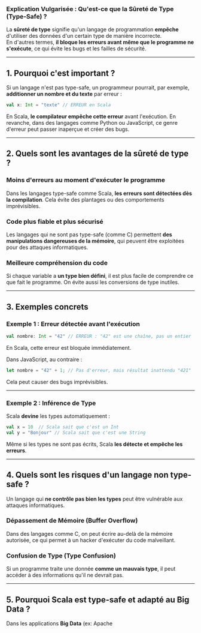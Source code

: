### **Explication Vulgarisée : Qu'est-ce que la Sûreté de Type (Type-Safe) ?**

La **sûreté de type** signifie qu'un langage de programmation **empêche** d'utiliser des données d'un certain type de manière incorrecte.  
En d'autres termes, **il bloque les erreurs avant même que le programme ne s'exécute**, ce qui évite les bugs et les failles de sécurité.

---

## **1. Pourquoi c'est important ?**
Si un langage n'est pas type-safe, un programmeur pourrait, par exemple, **additionner un nombre et du texte** par erreur :
```scala
val x: Int = "texte" // ERREUR en Scala
```
En Scala, **le compilateur empêche cette erreur** avant l'exécution. En revanche, dans des langages comme Python ou JavaScript, ce genre d'erreur peut passer inaperçue et créer des bugs.

---

## **2. Quels sont les avantages de la sûreté de type ?**

### **Moins d'erreurs au moment d'exécuter le programme**
Dans les langages type-safe comme Scala, **les erreurs sont détectées dès la compilation**. Cela évite des plantages ou des comportements imprévisibles.

### **Code plus fiable et plus sécurisé**
Les langages qui ne sont pas type-safe (comme C) permettent **des manipulations dangereuses de la mémoire**, qui peuvent être exploitées pour des attaques informatiques.

### **Meilleure compréhension du code**
Si chaque variable a **un type bien défini**, il est plus facile de comprendre ce que fait le programme. On évite aussi les conversions de type inutiles.

---

## **3. Exemples concrets**

### **Exemple 1 : Erreur détectée avant l'exécution**
```scala
val nombre: Int = "42" // ERREUR : "42" est une chaîne, pas un entier
```
En Scala, cette erreur est bloquée immédiatement.

Dans JavaScript, au contraire :
```javascript
let nombre = "42" + 1; // Pas d'erreur, mais résultat inattendu "421"
```
Cela peut causer des bugs imprévisibles.

---

### **Exemple 2 : Inférence de Type**
Scala **devine** les types automatiquement :
```scala
val x = 10  // Scala sait que c'est un Int
val y = "Bonjour" // Scala sait que c'est une String
```
Même si les types ne sont pas écrits, Scala **les détecte et empêche les erreurs**.

---

## **4. Quels sont les risques d'un langage non type-safe ?**
Un langage qui **ne contrôle pas bien les types** peut être vulnérable aux attaques informatiques.

### **Dépassement de Mémoire (Buffer Overflow)**
Dans des langages comme C, on peut écrire au-delà de la mémoire autorisée, ce qui permet à un hacker d'exécuter du code malveillant.

### **Confusion de Type (Type Confusion)**
Si un programme traite une donnée **comme un mauvais type**, il peut accéder à des informations qu'il ne devrait pas.

---

## **5. Pourquoi Scala est type-safe et adapté au Big Data ?**
Dans les applications **Big Data** (ex: Apache
